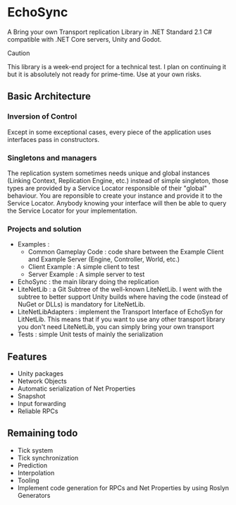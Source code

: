 # EchoSync

A Bring your own Transport replication Library in .NET Standard 2.1 C# compatible with .NET Core servers, Unity and Godot.

> [!CAUTION]
> This library is a week-end project for a technical test. I plan on continuing it but it is absolutely not ready for prime-time. Use at your own risks. 

## Basic Architecture

### Inversion of Control

Except in some exceptional cases, every piece of the application uses interfaces pass in constructors.

### Singletons and managers

The replication system sometimes needs unique and global instances (Linking Context, Replication Engine, etc.) instead of simple singleton, those types are provided by a Service Locator responsible of their "global" behaviour. You are reponsible to create your instance and provide it to the Service Locator. Anybody knowing your interface will then be able to query the Service Locator for your implementation.

### Projects and solution

- Examples : 
  - Common Gameplay Code : code share between the Example Client and Example Server (Engine, Controller, World, etc.)
  - Client Example : A simple client to test
  - Server Example : A simple server to test
- EchoSync : the main library doing the replication
- LiteNetLib : a Git Subtree of the well-known LiteNetLib. I went with the subtree to better support Unity builds where having the code (instead of NuGet or DLLs) is mandatory for LiteNetLib.
- LiteNetLibAdapters : implement the Transport Interface of EchoSyn for LitNetLib. This means that if you want to use any other transport library you don't need LiteNetLib, you can simply bring your own transport
- Tests : simple Unit tests of mainly the serialization

## Features

- Unity packages
- Network Objects
- Automatic serialization of Net Properties
- Snapshot
- Input forwarding
- Reliable RPCs

## Remaining todo

- Tick system
- Tick synchronization
- Prediction
- Interpolation
- Tooling
- Implement code generation for RPCs and Net Properties by using Roslyn Generators
